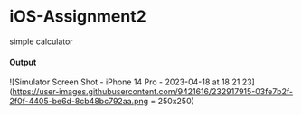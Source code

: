 # iOS-Assignment2
 simple calculator
#### Output
![Simulator Screen Shot - iPhone 14 Pro - 2023-04-18 at 18 21 23](https://user-images.githubusercontent.com/9421616/232917915-03fe7b2f-2f0f-4405-be6d-8cb48bc792aa.png = 250x250)
